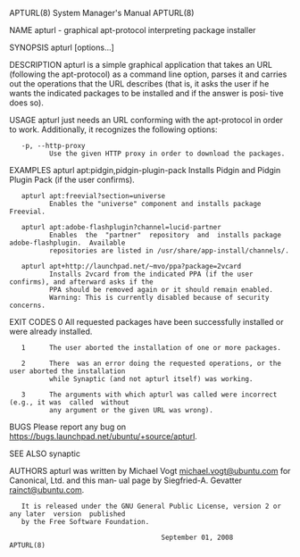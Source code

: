 APTURL(8)                               System Manager's Manual                              APTURL(8)

NAME
       apturl - graphical apt-protocol interpreting package installer

SYNOPSIS
       apturl [options...] <URL>

DESCRIPTION
       apturl  is  a  simple graphical application that takes an URL (following the apt-protocol) as a
       command line option, parses it and carries out the operations that the URL describes (that  is,
       it  asks the user if he wants the indicated packages to be installed and if the answer is posi‐
       tive does so).

USAGE
       apturl just needs an URL conforming with the apt-protocol in order to  work.  Additionally,  it
       recognizes the following options:

       -p, --http-proxy
              Use the given HTTP proxy in order to download the packages.

EXAMPLES
       apturl apt:pidgin,pidgin-plugin-pack
              Installs Pidgin and Pidgin Plugin Pack (if the user confirms).

       apturl apt:freevial?section=universe
              Enables the "universe" component and installs package Freevial.

       apturl apt:adobe-flashplugin?channel=lucid-partner
              Enables  the  "partner"  repository  and  installs package adobe-flashplugin.  Available
              repositories are listed in /usr/share/app-install/channels/.

       apturl apt+http://launchpad.net/~mvo/ppa?package=2vcard
              Installs 2vcard from the indicated PPA (if the user confirms), and afterward asks if the
              PPA should be removed again or it should remain enabled.
              Warning: This is currently disabled because of security concerns.

EXIT CODES
       0      All requested packages have been successfully installed or were already installed.

       1      The user aborted the installation of one or more packages.

       2      There  was an error doing the requested operations, or the user aborted the installation
              while Synaptic (and not apturl itself) was working.

       3      The arguments with which apturl was called were incorrect (e.g., it was  called  without
              any argument or the given URL was wrong).

BUGS
       Please report any bug on https://bugs.launchpad.net/ubuntu/+source/apturl.

SEE ALSO
       synaptic

AUTHORS
       apturl  was written by Michael Vogt <michael.vogt@ubuntu.com> for Canonical, Ltd. and this man‐
       ual page by Siegfried-A. Gevatter <rainct@ubuntu.com>.

       It is released under the GNU General Public License, version 2 or any later  version  published
       by the Free Software Foundation.

                                          September 01, 2008                                 APTURL(8)
